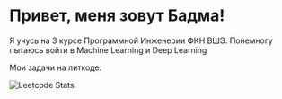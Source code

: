 # Привет, меня зовут Бадма!
Я учусь на 3 курсе Программной Инженерии ФКН ВШЭ. Понемногу пытаюсь войти в Machine Learning и Deep Learning
<!---
badmgoga/badmgoga is a ✨ special ✨ repository because its `README.md` (this file) appears on your GitHub profile.
You can click the Preview link to take a look at your changes.
--->
Мои задачи на литкоде:

![Leetcode Stats](https://leetcard.jacoblin.cool/Aivengobot?theme=nord)
